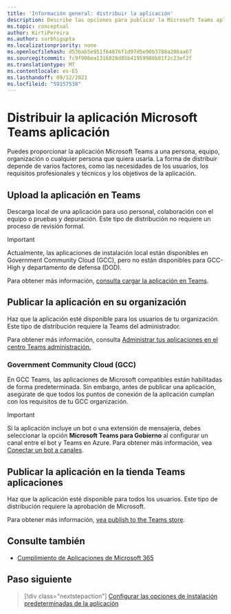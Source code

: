 ```yaml
---
title: 'Información general: distribuir la aplicación'
description: Describe las opciones para publicar la Microsoft Teams aplicación.
ms.topic: conceptual
author: KirtiPereira
ms.author: surbhigupta
ms.localizationpriority: none
ms.openlocfilehash: d53bab5e951f64876f1d97d5e90b3788a206aa67
ms.sourcegitcommit: fc9f906ea1316028d85b41959980b81f2c23ef2f
ms.translationtype: MT
ms.contentlocale: es-ES
ms.lasthandoff: 09/12/2021
ms.locfileid: "59157538"
---
```

# <a name="distribute-your-microsoft-teams-app"></a>Distribuir la aplicación Microsoft Teams aplicación

Puedes proporcionar la aplicación Microsoft Teams a una persona, equipo, organización o cualquier persona que quiera usarla. La forma de distribuir depende de varios factores, como las necesidades de los usuarios, los requisitos profesionales y técnicos y los objetivos de la aplicación.

## <a name="upload-your-app-in-teams"></a>Upload la aplicación en Teams

Descarga local de una aplicación para uso personal, colaboración con el equipo o pruebas y depuración. Este tipo de distribución no requiere un proceso de revisión formal.

> [!IMPORTANT]
> Actualmente, las aplicaciones de instalación local están disponibles en Government Community Cloud (GCC), pero no están disponibles para GCC-High y departamento de defensa (DOD).

Para obtener más información, [consulta cargar la aplicación en Teams](apps-upload.md).

## <a name="publish-your-app-to-your-org"></a>Publicar la aplicación en su organización

Haz que la aplicación esté disponible para los usuarios de tu organización. Este tipo de distribución requiere la Teams del administrador.

Para obtener más información, consulta [Administrar tus aplicaciones en el centro Teams administración.](/MicrosoftTeams/manage-apps?toc=%2Fmicrosoftteams%2Fplatform%2Ftoc.json&bc=%2FMicrosoftTeams%2Fbreadcrumb%2Ftoc.json)

### <a name="government-community-cloud-gcc-organizations"></a>Government Community Cloud (GCC)

En GCC Teams, las aplicaciones de Microsoft compatibles están habilitadas de forma predeterminada. Sin embargo, antes de publicar una aplicación, asegúrate de que todos los puntos de conexión de la aplicación cumplan con los requisitos de tu GCC organización.

> [!IMPORTANT]
>Si la aplicación incluye un bot o una extensión de mensajería, debes seleccionar la opción **Microsoft Teams para Gobierno** al configurar un canal entre el bot y Teams en Azure. Para obtener más información, vea [Conectar un bot a canales](/azure/bot-service/bot-service-manage-channels?view=azure-bot-service-4.0&preserve-view=true).

## <a name="publish-your-app-to-the-teams-store"></a>Publicar la aplicación en la tienda Teams aplicaciones

Haz que la aplicación esté disponible para todos los usuarios. Este tipo de distribución requiere la aprobación de Microsoft.

Para obtener más información, [vea publish to the Teams store](~/concepts/deploy-and-publish/appsource/publish.md).

## <a name="see-also"></a>Consulte también

* [Cumplimiento de Aplicaciones de Microsoft 365](/microsoft-365-app-certification/overview)

## <a name="next-step"></a>Paso siguiente

> [!div class="nextstepaction"]
> [Configurar las opciones de instalación predeterminadas de la aplicación](~/concepts/deploy-and-publish/add-default-install-scope.md)
